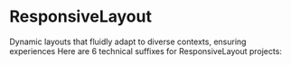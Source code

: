 # ResponsiveLayout
Dynamic layouts that fluidly adapt to diverse contexts, ensuring experiences Here are 6 technical suffixes for ResponsiveLayout projects:
